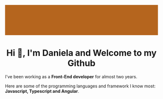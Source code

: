 <img src="background.jpg" height="100" width="1000"/>

<h1 align="center">Hi  👋, I'm Daniela and Welcome to my Github</h1>

I've been working as a **Front-End developer** for almost two years.

Here are some of the programming languages and framework I know most: **Javascript, Typescript and Angular**.

